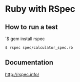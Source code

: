 Ruby with RSpec
===

How to run a test
---
`$ gem install rspec

`$ rspec spec/calculator_spec.rb`

Documentation
---
http://rspec.info/
